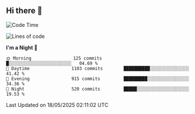 ## Hi there 👋

<!--
**Wangmerlyn/Wangmerlyn** is a ✨ _special_ ✨ repository because its `README.md` (this file) appears on your GitHub profile.

Here are some ideas to get you started:

- 🔭 I’m currently working on ...
- 🌱 I’m currently learning ...
- 👯 I’m looking to collaborate on ...
- 🤔 I’m looking for help with ...
- 💬 Ask me about ...
- 📫 How to reach me: ...
- 😄 Pronouns: ...
- ⚡ Fun fact: ...
-->
<!--START_SECTION:waka-->
![Code Time](http://img.shields.io/badge/Code%20Time-297%20hrs%202%20mins-blue)

![Lines of code](https://img.shields.io/badge/From%20Hello%20World%20I%27ve%20Written-12.3%20million%20lines%20of%20code-blue)

**I'm a Night 🦉** 

```text
🌞 Morning                125 commits         █░░░░░░░░░░░░░░░░░░░░░░░░   04.69 % 
🌆 Daytime                1103 commits        ██████████░░░░░░░░░░░░░░░   41.42 % 
🌃 Evening                915 commits         █████████░░░░░░░░░░░░░░░░   34.36 % 
🌙 Night                  520 commits         █████░░░░░░░░░░░░░░░░░░░░   19.53 % 
```



 Last Updated on 18/05/2025 02:11:02 UTC
<!--END_SECTION:waka-->
